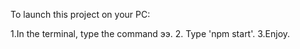 To launch this project on your PC:

1.In the terminal, type the command ээ.
2. Type 'npm start'.
3.Enjoy.